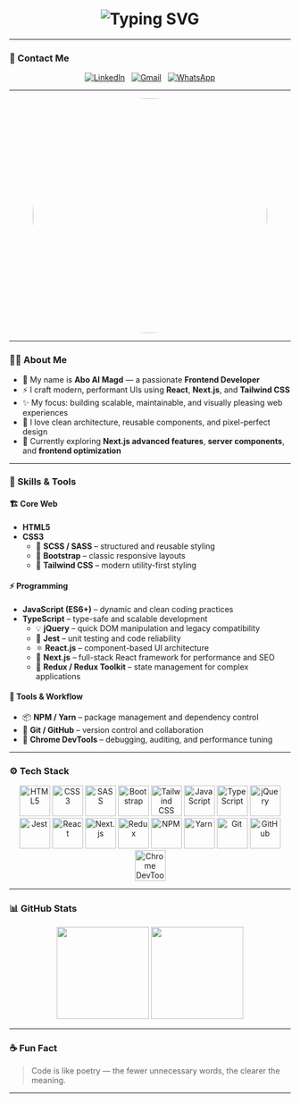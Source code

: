 <!-- Profile Banner / Typing Intro -->
<h1 align="center">
  <img src="https://readme-typing-svg.herokuapp.com?font=Fira+Code&size=26&duration=3000&pause=700&color=F75C7E&center=true&vCenter=true&width=600&lines=Hey%2C+I'm+Abo+Al+Magd+👋;Frontend+Developer+%F0%9F%92%BB;React+%2B+Next.js+%2B+Tailwind+Lover+💙;Passionate+About+Clean+Code+and+UI%2FUX+✨" alt="Typing SVG" />
</h1>

---

### 🤖 Contact Me
<p align="center">
  <a href="https://www.linkedin.com/in/mohamed-mahmoud-4138a2373" target="_blank"><img src="https://img.shields.io/badge/LinkedIn-0A66C2?style=for-the-badge&logo=linkedin&logoColor=white" alt="LinkedIn"/></a>
  &nbsp;
  <a href="mailto:abo.al.magd.404@gmail.com" target="_blank"><img src="https://img.shields.io/badge/Gmail-D14836?style=for-the-badge&logo=gmail&logoColor=white" alt="Gmail"/></a>
  &nbsp;
  <a href="https://wa.me/+201095554022" target="_blank"><img src="https://img.shields.io/badge/WhatsApp-25D366?style=for-the-badge&logo=whatsapp&logoColor=white" alt="WhatsApp"/></a>
</p>

---

<p align="center">
  <img src="https://media.giphy.com/media/v1.Y2lkPTc5MGI3NjExYm9ldXF2OGtxODI5ZjM4Y3J0NmYycjJ6eWlhZmluMjJtNGN6NHIweSZlcD12MV9naWZzX3NlYXJjaCZjdD1n/qgQUggAC3Pfv687qPC/giphy.gif" width="420" height="420" style="border-radius:50%;"/>
</p>

---

### 🧑‍💻 About Me
- 👋 My name is **Abo Al Magd** — a passionate **Frontend Developer**  
- ⚡ I craft modern, performant UIs using **React**, **Next.js**, and **Tailwind CSS**  
- ✨ My focus: building scalable, maintainable, and visually pleasing web experiences  
- 🧩 I love clean architecture, reusable components, and pixel-perfect design  
- 🚀 Currently exploring **Next.js advanced features**, **server components**, and **frontend optimization**

---

### 🧠 Skills & Tools  

#### 🏗️ Core Web
- **HTML5**  
- **CSS3**  
  - 🎨 **SCSS / SASS** – structured and reusable styling  
  - 💎 **Bootstrap** – classic responsive layouts  
  - 🌈 **Tailwind CSS** – modern utility-first styling  

#### ⚡ Programming
- **JavaScript (ES6+)** – dynamic and clean coding practices  
- **TypeScript** – type-safe and scalable development  
  - 💡 **jQuery** – quick DOM manipulation and legacy compatibility  
  - 🧪 **Jest** – unit testing and code reliability  
  - ⚛️ **React.js** – component-based UI architecture  
  - 🚀 **Next.js** – full-stack React framework for performance and SEO  
  - 🔁 **Redux / Redux Toolkit** – state management for complex applications  

#### 🧰 Tools & Workflow
- 📦 **NPM / Yarn** – package management and dependency control  
- 🔄 **Git / GitHub** – version control and collaboration  
- 🧭 **Chrome DevTools** – debugging, auditing, and performance tuning  

---

### ⚙️ Tech Stack
<p align="center">
  <img src="https://www.vectorlogo.zone/logos/w3_html5/w3_html5-icon.svg" alt="HTML5" width="55" height="55"/>
  <img src="https://www.vectorlogo.zone/logos/w3_css/w3_css-icon.svg" alt="CSS3" width="55" height="55"/>
  <img src="https://www.vectorlogo.zone/logos/sass-lang/sass-lang-icon.svg" alt="SASS" width="55" height="55"/>
  <img src="https://www.vectorlogo.zone/logos/getbootstrap/getbootstrap-icon.svg" alt="Bootstrap" width="55" height="55"/>
  <img src="https://www.vectorlogo.zone/logos/tailwindcss/tailwindcss-icon.svg" alt="Tailwind CSS" width="55" height="55"/>
  <img src="https://www.vectorlogo.zone/logos/javascript/javascript-icon.svg" alt="JavaScript" width="55" height="55"/>
  <img src="https://www.vectorlogo.zone/logos/typescriptlang/typescriptlang-icon.svg" alt="TypeScript" width="55" height="55"/>
  <img src="https://www.vectorlogo.zone/logos/jquery/jquery-icon.svg" alt="jQuery" width="55" height="55"/>
  <img src="https://www.vectorlogo.zone/logos/jestjsio/jestjsio-icon.svg" alt="Jest" width="55" height="55"/>
  <img src="https://www.vectorlogo.zone/logos/reactjs/reactjs-icon.svg" alt="React" width="55" height="55"/>
  <img src="https://www.vectorlogo.zone/logos/nextjs/nextjs-icon.svg" alt="Next.js" width="55" height="55"/>
  <img src="https://uxwing.com/wp-content/themes/uxwing/download/brands-and-social-media/redux-icon.png" alt="Redux" width="55" height="55"/>
  <img src="https://www.vectorlogo.zone/logos/npmjs/npmjs-icon.svg" alt="NPM" width="55" height="55"/>
  <img src="https://www.vectorlogo.zone/logos/yarnpkg/yarnpkg-icon.svg" alt="Yarn" width="55" height="55"/>
  <img src="https://www.vectorlogo.zone/logos/git-scm/git-scm-icon.svg" alt="Git" width="55" height="55"/>
  <img src="https://www.vectorlogo.zone/logos/github/github-icon.svg" alt="GitHub" width="55" height="55"/> 
  <img src="[https://www.vectorlogo.zone/logos/github/github-icon.svg](https://images.icon-icons.com/2552/PNG/512/chrome_devtools_browser_logo_icon_153005.png)" alt="Chrome DevTools" width="55" height="55"/> 
</p>

---

### 📊 GitHub Stats
<p align="center">
  <img src="https://github-readme-stats.vercel.app/api?username=abo-al-magd-404&show_icons=true&theme=radical" height="165" />
  <img src="https://github-readme-stats.vercel.app/api/top-langs/?username=abo-al-magd-404&layout=compact&theme=radical" height="165" />
</p>

---

### ☕ Fun Fact  
> Code is like poetry — the fewer unnecessary words, the clearer the meaning.

---
